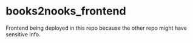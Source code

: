 # books2nooks_frontend
 Frontend being deployed in this repo because the other repo might have sensitive info.

